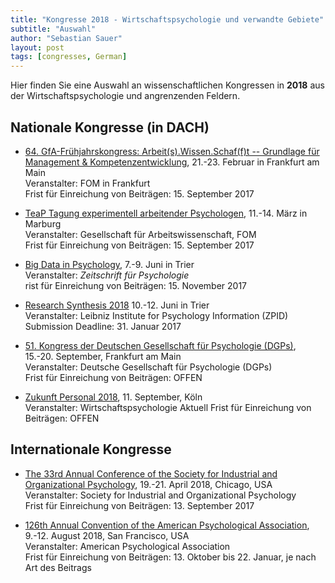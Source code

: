 ```yaml
---
title: "Kongresse 2018 - Wirtschaftspsychologie und verwandte Gebiete"
subtitle: "Auswahl"
author: "Sebastian Sauer"
layout: post
tags: [congresses, German]
---
```




Hier finden Sie eine Auswahl an wissenschaftlichen Kongressen in **2018** aus der Wirtschaftspsychologie und angrenzenden Feldern.


## Nationale Kongresse (in DACH)

- [64. GfA-Frühjahrskongress: Arbeit(s).Wissen.Schaf(f)t -- Grundlage für Management & Kompetenzentwicklung](https://www.gfa2018.de/), 21.-23. Februar in Frankfurt am Main  
  Veranstalter: FOM in Frankfurt  
  Frist für Einreichung von Beiträgen: 15. September 2017

- [TeaP Tagung experimentell arbeitender Psychologen](https://www.teap.de/), 11.-14. März in Marburg  
  Veranstalter: Gesellschaft für Arbeitswissenschaft, FOM  
  Frist für Einreichung von Beiträgen: 15. September 2017

- [Big Data in Psychology](https://goo.gl/zqGf9Z), 7.-9. Juni in Trier  
  Veranstalter: *Zeitschrift für Psychologie*  
  rist für Einreichung von Beiträgen: 15. November 2017


- [Research Synthesis 2018](https://conferences.leibniz-psychology.org/index.php/ressyn/ressyn2018) 10.-12. Juni in Trier  
  Veranstalter: Leibniz Institute for Psychology Information (ZPID)  
  Submission Deadline: 31. Januar 2017


- [51. Kongress der Deutschen Gesellschaft für Psychologie (DGPs)](http://www.dgps.de/), 15.-20. September, Frankfurt am Main  
  Veranstalter: Deutsche Gesellschaft für Psychologie (DGPs)  
  Frist für Einreichung von Beiträgen: OFFEN

- [Zukunft Personal 2018](), 11. September, Köln  
  Veranstalter: Wirtschaftspsychologie Aktuell
  Frist für Einreichung von Beiträgen: OFFEN



## Internationale Kongresse



- [The 33rd Annual Conference of the Society for Industrial and Organizational Psychology](http://www.siop.org/conferences/18con/), 19.-21. April 2018, Chicago, USA  
  Veranstalter: Society for Industrial and Organizational Psychology  
  Frist für Einreichung von Beiträgen: 13. September 2017  

- [126th Annual Convention of the American Psychological Association](http://www.apa.org/convention/proposals.aspx?tab=1), 9.-12. August 2018, San Francisco, USA  
  Veranstalter: American Psychological Association  
  Frist für Einreichung von Beiträgen: 13. Oktober bis 22. Januar, je nach Art des Beitrags  
